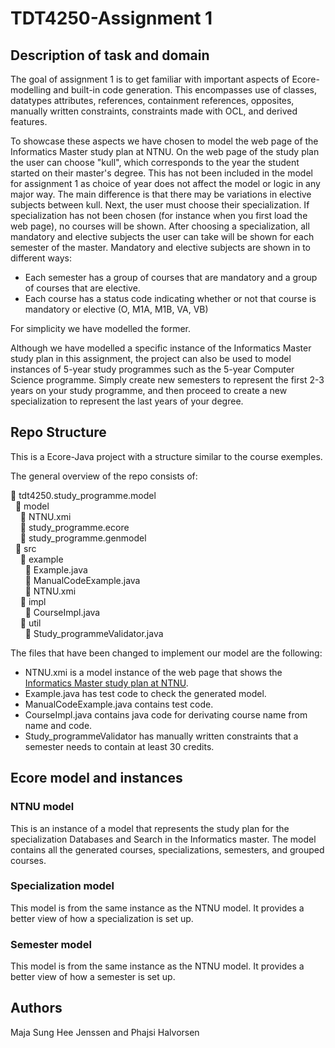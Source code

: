 # TDT4250-Assignment 1

## Description of task and domain
The goal of assignment 1 is to get familiar with important aspects of Ecore-modelling and built-in code generation. This encompasses use of classes, datatypes attributes, references, containment references, opposites, manually written constraints, constraints made with OCL, and derived features.

To showcase these aspects we have chosen to model the web page of the Informatics Master study plan at NTNU. On the web page of the study plan the user can choose "kull", which corresponds to the year the student started on their master's degree. This has not been included in the model for assignment 1 as choice of year does not affect the model or logic in any major way. The main difference is that there may be variations in elective subjects between kull. Next, the user must choose their specialization. If specialization has not been chosen (for instance when you first load the web page), no courses will be shown. After choosing a specialization, all mandatory and elective subjects the user can take will be shown for each semester of the master. Mandatory and elective subjects are shown in to different ways: 
- Each semester has a group of courses that are mandatory and a group of courses that are elective.
- Each course has a status code indicating whether or not that course is mandatory or elective (O, M1A, M1B, VA, VB)

For simplicity we have modelled the former.

Although we have modelled a specific instance of the Informatics Master study plan in this assignment, the project can also be used to model instances of 5-year study programmes such as the 5-year Computer Science programme. Simply create new semesters to represent the first 2-3 years on your study programme, and then proceed to create a new specialization to represent the last years of your degree.


## Repo Structure
This is a Ecore-Java project with a structure similar to the course exemples. 

The general overview of the repo consists of:

:file_folder: tdt4250.study_programme.model  <br/>
&nbsp; :file_folder: model  <br/>
&nbsp; &nbsp;  :page_facing_up: NTNU.xmi <br/>
&nbsp; &nbsp;  :page_facing_up: study_programme.ecore  <br/>
&nbsp; &nbsp;  :page_facing_up: study_programme.genmodel  <br/>
&nbsp; :file_folder: src  <br/>
&nbsp; &nbsp; :file_folder: example  <br/>
&nbsp; &nbsp; &nbsp;  :page_facing_up: Example.java  <br/>
&nbsp; &nbsp; &nbsp;  :page_facing_up: ManualCodeExample.java  <br/>
&nbsp; &nbsp; &nbsp;  :page_facing_up: NTNU.xmi  <br/>
&nbsp; &nbsp; :file_folder: impl  <br/>
&nbsp; &nbsp; &nbsp;  :page_facing_up: CourseImpl.java  <br/>
&nbsp; &nbsp; :file_folder: util  <br/>
&nbsp; &nbsp; &nbsp;  :page_facing_up: Study_programmeValidator.java  <br/>


The files that have been changed to implement our model are the following:
- NTNU.xmi is a model instance of the web page that shows the [Informatics Master study plan at NTNU](https://www.ntnu.no/studier/studieplan#programmeCode=MSIT&year=2022&dir=MSIT-DBS-22).
- Example.java has test code to check the generated model.
- ManualCodeExample.java contains test code.
- CourseImpl.java contains java code for derivating course name from name and code.
- Study_programmeValidator has manually written constraints that a semester needs to contain at least 30 credits.


## Ecore model and instances

### NTNU model
This is an instance of a model that represents the study plan for the specialization Databases and Search in the Informatics master. The model contains all the generated courses, specializations, semesters, and grouped courses.



### Specialization model
This model is from the same instance as the NTNU model. It provides a better view of how a specialization is set up.

### Semester model
This model is from the same instance as the NTNU model. It provides a better view of how a semester is set up.

## Authors
Maja Sung Hee Jenssen and Phajsi Halvorsen

